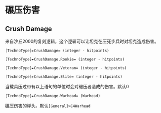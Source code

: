 碾压伤害
=======
Crush Damage
----------

来自沙丘2000的复刻逻辑，这个逻辑可以让坦克在压死步兵时对坦克造成伤害。 
 
    [TechnoType]►CrushDamage= (integer - hitpoints)
 
    [TechnoType]►CrushDamage.Rookie= (integer - hitpoints)
 
    [TechnoType]►CrushDamage.Veteran= (integer - hitpoints)
 
    [TechnoType]►CrushDamage.Elite= (integer - hitpoints)
当载具压过带有以上语句的单位时会对碾压者造成的伤害。默认0
 
    [TechnoType]►CrushDamage.Warhead= (Warhead)
碾压伤害的弹头。默认`[General]>C4Warhead`